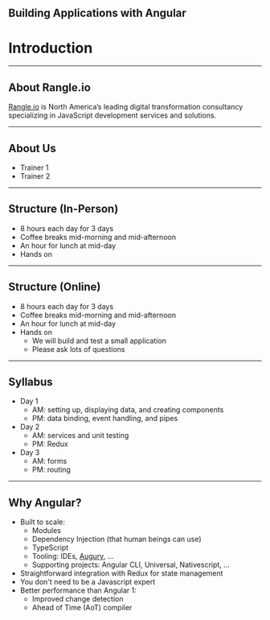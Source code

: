 <!-- .slide: data-background="../content/images/title-slide.jpg" -->
<!-- .slide: id="introduction" -->
## Building Applications with Angular

# Introduction

---
<!-- .slide: id="introduction-about-rangle" -->
## About Rangle.io

[Rangle.io](http://rangle.io) is North America’s leading digital
transformation consultancy specializing in JavaScript development
services and solutions.

---
<!-- .slide: id="introduction-about-us" -->
## About Us <!-- FIXME: fill in trainer bios -->

*   Trainer 1
*   Trainer 2

---
<!-- .slide: id="introduction-structure-in-person" -->
## Structure (In-Person) <!-- FIXME: delete if online -->

- 8 hours each day for 3 days
- Coffee breaks mid-morning and mid-afternoon
- An hour for lunch at mid-day
- Hands on

---
<!-- .slide: id="introduction-structure-online" -->
## Structure (Online) <!-- FIXME: delete if in person -->

- 8 hours each day for 3 days
- Coffee breaks mid-morning and mid-afternoon
- An hour for lunch at mid-day
- Hands on
  - We will build and test a small application
  - Please ask lots of questions

---
<!-- .slide: id="introduction-syllabus" -->
## Syllabus

*  Day 1
   * AM: setting up, displaying data, and creating components
   * PM: data binding, event handling, and pipes
*  Day 2
   * AM: services and unit testing
   * PM: Redux
*  Day 3
   * AM: forms
   * PM: routing

---
<!-- .slide: id="introduction-why-angular" -->
## Why Angular?

- Built to scale:
  - Modules
  - Dependency Injection (that human beings can use)
  - TypeScript
  - Tooling: IDEs, [Augury](https://augury.angular.io/), …
  - Supporting projects: Angular CLI, Universal, Nativescript, …
- Straightforward integration with Redux for state management
- You don't need to be a Javascript expert
- Better performance than Angular 1:
  - Improved change detection
  - Ahead of Time (AoT) compiler

